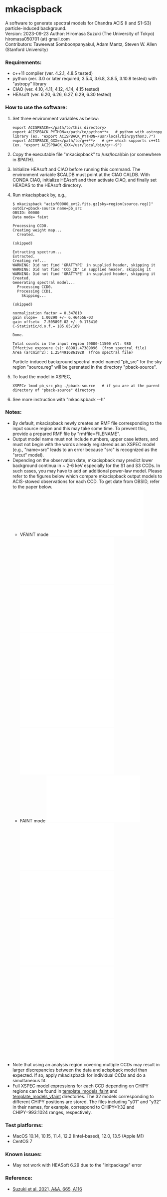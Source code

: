 mkacispback
=======================  
A software to generate spectral models for Chandra ACIS (I and S1-S3) particle-induced background.  
Version: 2023-09-23 
Author: Hiromasa Suzuki (The University of Tokyo)  
   hiromasa050701 (at) gmail.com  
Contributors: Taweewat Somboonpanyakul, Adam Mantz, Steven W. Allen (Stanford University)


### Requirements:
- c++11 compiler (ver. 4.2.1, 4.8.5 tested)
- python (ver. 3.0 or later required; 3.5.4, 3.6.8, 3.8.5, 3.10.8 tested) with "astropy" library
- CIAO (ver. 4.10, 4.11, 4.12, 4.14, 4.15 tested)
- HEAsoft (ver. 6.20, 6.26, 6.27, 6.29, 6.30 tested)


### How to use the software:
1. Set three environment variables as below:

       export ACISPBACK=</path/to/this directory>
       export ACISPBACK_PYTHON=</path/to/python**>   # python with astropy library (ex. "export ACISPBACK_PYTHON=/usr/local/bin/python3.7")
       export ACISPBACK_GXX=</path/to/g++**>   # g++ which supports c++11 (ex. "export ACISPBACK_GXX=/usr/local/bin/g++-9")

2. Copy the executable file "mkacispback" to /usr/local/bin (or somewhere in $PATH).
3. Initialize HEAsoft and CIAO before running this command. The environment variable $CALDB must point at the CIAO CALDB. With CONDA CIAO, initialize HEAsoft and then activate CIAO, and finally set HEADAS to the HEAsoft directory.
4. Run mkacispback by, e.g., 
 
       $ mkacispback "acisf00000_evt2.fits.gz[sky=region(source.reg)]" outdir=pback-source name=pb_src
       OBSID: 00000
       Data mode= faint

       Processing CCD0.
       Creating weight map...
         Created.
         
	   (skipped)
	   
	   Extracting spectrum...
	   Extracted.
	   Creating rmf...
	   WARNING: Did not find 'GRATTYPE' in supplied header, skipping it
	   WARNING: Did not find 'CCD_ID' in supplied header, skipping it
	   WARNING: Did not find 'GRATTYPE' in supplied header, skipping it
	   Created.
	   Generating spectral model...
	     Processing CCD0.
		 Processing CCD1.
           Skipping...
           
	   (skipped)
	   
	   normalization factor = 0.347810
       gain slope=  1.00290 +/- 6.46455E-03
	   gain offset=  7.50589E-02 +/- 0.175410
       C-Statistic/d.o.f.= 185.85/169

       Done.

       Total counts in the input region (9000-11500 eV): 980
       Effective exposure (s): 88981.47389096  (from spectral file)
	   Area (arcmin^2): 1.2544916861928  (from spectral file)
	   

   Particle-induced background spectral model named "pb_src" for the sky region "source.reg" will be gerenated in the directory "pback-source".

5. To load the model in XSPEC, 

       XSPEC> lmod pb_src_pkg ./pback-source   # if you are at the parent directory of "pback-source" directory

6. See more instruction with "mkacispback --h"


### Notes:
- By default, mkacispback newly creates an RMF file corresponding to the input source region and this may take some time. To prevent this, provide a prepared RMF file by "rmffile=FILENAME".
- Output model name must not include numbers, upper case letters, and must not begin with the words already registered as an XSPEC model (e.g., "name=src" leads to an error because "src" is recognized as the "srcut" model).
- Depending on the observation date, mkacispback may predict lower background continua in ~ 2-6 keV especially for the S1 and S3 CCDs. In such cases, you may have to add an additional power-law model. Please refer to the figures below which compare mkacispback output models to ACIS-stowed observations for each CCD. To get date from OBSID, refer to the paper below.
	- VFAINT mode 
![I0, vfaint mode](figures/vfaint_ccd0_tiled-crop.pdf)
![I2, vfaint mode](figures/vfaint_ccd2_tiled-crop.pdf)
![I3, vfaint mode](figures/vfaint_ccd3_tiled-crop.pdf)
![S1, vfaint mode](figures/vfaint_ccd5_tiled-crop.pdf)
![S2, vfaint mode](figures/vfaint_ccd6_tiled-crop.pdf)
![S3, vfaint mode](figures/vfaint_ccd7_tiled-crop.pdf)
	- FAINT mode 
![I0, faint mode](figures/faint_ccd0_tiled-crop.pdf)
![I2, faint mode](figures/faint_ccd2_tiled-crop.pdf)
![I3, faint mode](figures/faint_ccd3_tiled-crop.pdf)
![S1, faint mode](figures/faint_ccd5_tiled-crop.pdf)
![S2, faint mode](figures/faint_ccd6_tiled-crop.pdf)
![S3, faint mode](figures/faint_ccd7_tiled-crop.pdf)
- Note that using an analysis region covering multiple CCDs may result in larger discrepancies between the data and acispback model than expected. If so, apply mkacispback for individual CCDs and do a simultaneous fit.
- Full XSPEC model expressions for each CCD depending on CHIPY regions can be found in [template_models_faint](template_models_faint) and [template_models_vfaint](template_models_vfaint) directories. The 32 models corresponding to different CHIPY positions are stored. The files including "y01" and "y32" in their names, for example, correspond to CHIPY=1:32  and CHIPY=993:1024 ranges, respectively.


### Test platforms:
- MacOS 10.14, 10.15, 11.4, 12.2 (Intel-based), 12.0, 13.5 (Apple M1)
- CentOS 7


### Known issues:
- May not work with HEASoft 6.29 due to the "initpackage" error

### Reference:
- [Suzuki et al. 2021, A&A, 665, A116](https://doi.org/10.1051/0004-6361/202141458)

